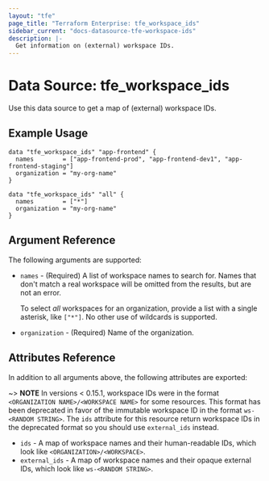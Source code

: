 ```yaml
---
layout: "tfe"
page_title: "Terraform Enterprise: tfe_workspace_ids"
sidebar_current: "docs-datasource-tfe-workspace-ids"
description: |-
  Get information on (external) workspace IDs.
---
```


# Data Source: tfe_workspace_ids

Use this data source to get a map of (external) workspace IDs.

## Example Usage

```hcl
data "tfe_workspace_ids" "app-frontend" {
  names        = ["app-frontend-prod", "app-frontend-dev1", "app-frontend-staging"]
  organization = "my-org-name"
}

data "tfe_workspace_ids" "all" {
  names        = ["*"]
  organization = "my-org-name"
}
```

## Argument Reference

The following arguments are supported:

* `names` - (Required) A list of workspace names to search for. Names that don't
  match a real workspace will be omitted from the results, but are not an error.

    To select _all_ workspaces for an organization, provide a list with a single
    asterisk, like `["*"]`. No other use of wildcards is supported.
* `organization` - (Required) Name of the organization.

## Attributes Reference

In addition to all arguments above, the following attributes are exported:

~> **NOTE** In versions < 0.15.1, workspace IDs were in the format 
`<ORGANIZATION NAME>/<WORKSPACE NAME>` for some resources. This format 
has been deprecated in favor of the immutable workspace ID in the format `ws-<RANDOM STRING>`.
The `ids` attribute for this resource return workspace IDs in the deprecated
format so you should use `external_ids` instead.

* `ids` - A map of workspace names and their human-readable IDs, which look like `<ORGANIZATION>/<WORKSPACE>`. 
* `external_ids` - A map of workspace names and their opaque external IDs, which
  look like `ws-<RANDOM STRING>`.
